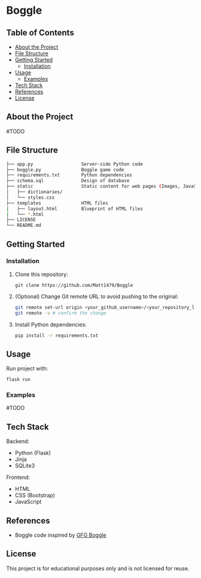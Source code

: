 # Boggle

## Table of Contents

- [About the Project](#about-the-project)
- [File Structure](#file-structure)
- [Getting Started](#getting-started)
    - [Installation](#installation)
- [Usage](#usage)
    - [Examples](#examples)
- [Tech Stack](#tech-stack)
- [References](#references)
- [License](#license)

## About the Project

#TODO

## File Structure

```bash
├── app.py                  Server-side Python code
├── boggle.py               Boggle game code
├── requirements.txt        Python dependencies
├── schema.sql              Design of database
├── static                  Static content for web pages (Images, JavaScript, CSS files)
│   ├── dictionaries/
│   └── styles.css
├── templates               HTML files
|   ├── layout.html         Blueprint of HTML files
|   └── *.html
├── LICENSE
└── README.md
```

## Getting Started

### Installation

1. Clone this repository:
    ```
    git clone https://github.com/Matt1479/Boggle
    ```
2. (Optional) Change Git remote URL to avoid pushing to the original:
    ```bash
    git remote set-url origin <your_github_username>/<your_repository_link>
    git remote -v # confirm the change
    ```
3. Install Python dependencies:
    ```bash
    pip install -r requirements.txt
    ```

## Usage

Run project with:
```bash
flask run
```

### Examples

#TODO

## Tech Stack

Backend:
- Python (Flask)
- Jinja
- SQLite3

Frontend:
- HTML
- CSS (Bootstrap)
- JavaScript

## References

- Boggle code inspired by [GFG Boggle](https://www.geeksforgeeks.org/dsa/boggle-using-trie/)

## License

This project is for educational purposes only and is not licensed for reuse.
